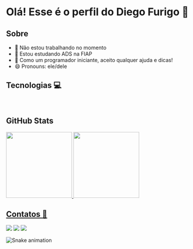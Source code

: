 # Olá! Esse é o perfil do Diego Furigo 👋

## Sobre
- 🔭 Não estou trabalhando no momento
- 🌱 Estou estudando ADS na FIAP
- 🤔 Como um programador iniciante, aceito qualquer ajuda e dicas!
- 😄 Pronouns: ele/dele

## Tecnologias 💻
<div>
  <img src="">
  <img src="">
  <img src="">
</div>

## GitHub Stats
<div>
<a href="https://github.com/difurigo">
<img loading="lazy" height="180em" src="https://github-readme-stats.vercel.app/api/top-langs/?username=difurigo&layout=compact&langs_count=7&theme=dracula"/>
<img loading="lazy" height="180em" src="https://github-readme-stats.vercel.app/api?username=difurigo&show_icons=true&theme=dracula&include_all_commits=true&count_private=true"/>
</div>

## Contatos 📩
<div>
  <a href="https://www.instagram.com/di_furigo/" target="_blank"><img loading="lazy" src="https://img.shields.io/badge/-Instagram-%23E4405F?style=for-the-badge&logo=instagram&logoColor=white" target="_blank"></a>
  <a href = "mailto:furigo9diego@gmail.com"><img loading="lazy" src="https://img.shields.io/badge/Gmail-D14836?style=for-the-badge&logo=gmail&logoColor=white" target="_blank"></a>
  <a href="https://www.linkedin.com/in/diego-furigo-do-nascimento-4091311b3/" target="_blank"><img loading="lazy" src="https://img.shields.io/badge/-LinkedIn-%230077B5?style=for-the-badge&logo=linkedin&logoColor=white" target="_blank"></a>   
</div>

![Snake animation](https://github.com/difurigo/blob/output/github-contribution-grid-snake.svg)

